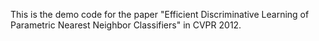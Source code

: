 This is the demo code for the paper "Efficient Discriminative Learning of Parametric Nearest Neighbor Classifiers" in CVPR 2012.
